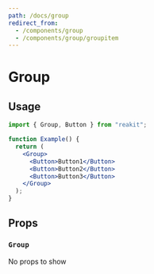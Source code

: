 ```yaml
---
path: /docs/group
redirect_from:
  - /components/group
  - /components/group/groupitem
---
```


# Group

## Usage

```jsx
import { Group, Button } from "reakit";

function Example() {
  return (
    <Group>
      <Button>Button1</Button>
      <Button>Button2</Button>
      <Button>Button3</Button>
    </Group>
  );
}
```

## Props

<!-- Automatically generated -->

### `Group`

No props to show
